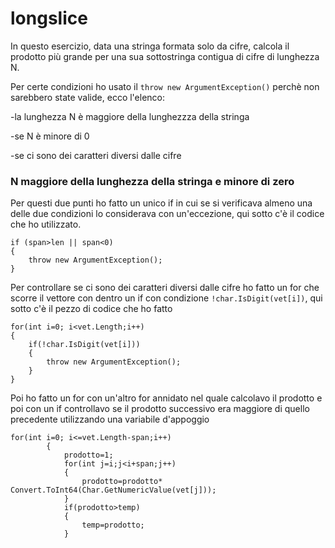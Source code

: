 # longslice
In questo esercizio, data una stringa formata solo da cifre, calcola il prodotto più grande per una sua sottostringa contigua di cifre di lunghezza N.

Per certe condizioni ho usato il ```throw new ArgumentException()``` perchè non sarebbero state valide, ecco l'elenco:

-la lunghezza N è maggiore della lunghezzza della stringa

-se N è minore di 0

-se ci sono dei caratteri diversi dalle cifre
### N maggiore della lunghezza della stringa e minore di zero
Per questi due punti ho fatto un unico if in cui se si verificava almeno una delle due condizioni lo considerava con un'eccezione, qui sotto c'è il codice che ho utilizzato.
```
if (span>len || span<0)
{
    throw new ArgumentException();
}
```
Per controllare se ci sono dei caratteri diversi dalle cifre ho fatto un for che scorre il vettore con dentro un if con condizione ```!char.IsDigit(vet[i])```, qui sotto c'è il pezzo di codice che ho fatto
```
for(int i=0; i<vet.Length;i++)
{
    if(!char.IsDigit(vet[i]))
    {
        throw new ArgumentException();
    }
}
```
Poi ho fatto un for con un'altro for annidato nel quale calcolavo il prodotto e poi con un if controllavo se il prodotto successivo era maggiore di quello precedente utilizzando una variabile d'appoggio
```
for(int i=0; i<=vet.Length-span;i++)
        {
            prodotto=1;
            for(int j=i;j<i+span;j++)
            {
                prodotto=prodotto* Convert.ToInt64(Char.GetNumericValue(vet[j]));
            }
            if(prodotto>temp)
            {
                temp=prodotto;
            }
   ```  
